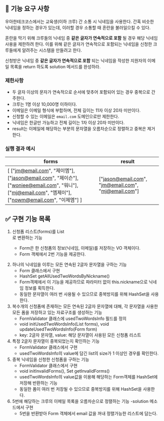 ## 🚀 기능 요구 사항

우아한테크코스에서는 교육생(이하 크루) 간 소통 시 닉네임을 사용한다. 간혹 비슷한 닉네임을 정하는 경우가 있는데, 이러할 경우 소통할 때 혼란을 불러일으킬 수 있다.

혼란을 막기 위해 크루들의 닉네임 중 **같은 글자가 연속적으로 포함** 될 경우 해당 닉네임 사용을 제한하려 한다. 이를 위해 같은 글자가 연속적으로 포함되는 닉네임을 신청한 크루들에게 알려주는 시스템을 만들려고 한다.


신청받은 닉네임 중 **같은 글자가 연속적으로 포함** 되는 닉네임을 작성한 지원자의 이메일 목록을 return 하도록 solution 메서드를 완성하라.

### 제한사항

- 두 글자 이상의 문자가 연속적으로 순서에 맞추어 포함되어 있는 경우 중복으로 간주한다.
- 크루는 1명 이상 10,000명 이하이다.
- 이메일은 이메일 형식에 부합하며, 전체 길이는 11자 이상 20자 미만이다.
- 신청할 수 있는 이메일은 `email.com` 도메인으로만 제한한다.
- 닉네임은 한글만 가능하고 전체 길이는 1자 이상 20자 미만이다.
- result는 이메일에 해당하는 부분의 문자열을 오름차순으로 정렬하고 중복은 제거한다.

### 실행 결과 예시

| forms | result |
| --- | --- |
| [ ["jm@email.com", "제이엠"], ["jason@email.com", "제이슨"], ["woniee@email.com", "워니"], ["mj@email.com", "엠제이"], ["nowm@email.com", "이제엠"] ] | ["jason@email.com", "jm@email.com", "mj@email.com"] |

## ✅ 구현 기능 목록
1. 신청폼 리스트(forms)를 List<Form>로 변환하는 기능
    - Form은 한 신청폼의 정보(닉네임, 이메일)를 저장하는 VO 객체이다.
    - Form 객체에서 2번 기능을 제공한다.
2. 하나의 닉네임을 이루는 모든 연속된 2글자 문자열을 구하는 기능
	- Form 클래스에서 구현
    - HashSet getAllUsedTwoWordsByNickname()
    - Form객체에서 이 기능을 제공하므로 파라미터 없이 this.nickname으로 닉네임 정보를 획득한다.
    - 동일한 문자열이 여러 번 사용될 수 있으므로 중복방지를 위해 HashSet을 사용한다.
3. 복수개의 신청폼에 존재하는 모든 연속된 2글자 문자열에 대해, 각 문자열을 사용한 모든 폼을 저장하고 있는 자료구조를 생성하는 기능
    - FormValidator 클래스에 usedTwoWordsInfo 필드를 정의
    - void initUsedTwoWordsInfo(List<Form> forms), void updateUsedTwoWordsInfo(Form form)
    - key: 2글자 문자열, value: 해당 문자열이 사용된 모든 신청폼 리스트
4. 특정 2글자 문자열이 중복되었는지 확인하는 기능
	- FormValidator 클래스에서 구현
    - usedTwoWordsInfo의 value에 담긴 list의 size가 1 이상인 경우를 확인한다.
5. 중복 닉네임을 신청한 신청폼을 구하는 기능
	- FormValidator 클래스에서 구현
	- void initInvalidForms(), Set<Form> getInvalidForms()
    - usedTwoWordsInfo의 value값을 이용해 해당하는 Form객체를 HashSet에 저장해 반환하는 기능
    - 동일한 폼이 여러 번 저장될 수 있으므로 중복방지를 위해 HashSet을 사용한다.
6. 5번에 해당하는 크루의 이메일 목록을 오름차순으로 정렬하는 기능
	-solution 메소드에서 구현
	- 5번을 반환받아 Form 객체에서 email 값을 꺼내 정렬가능한 리스트에 담는다.